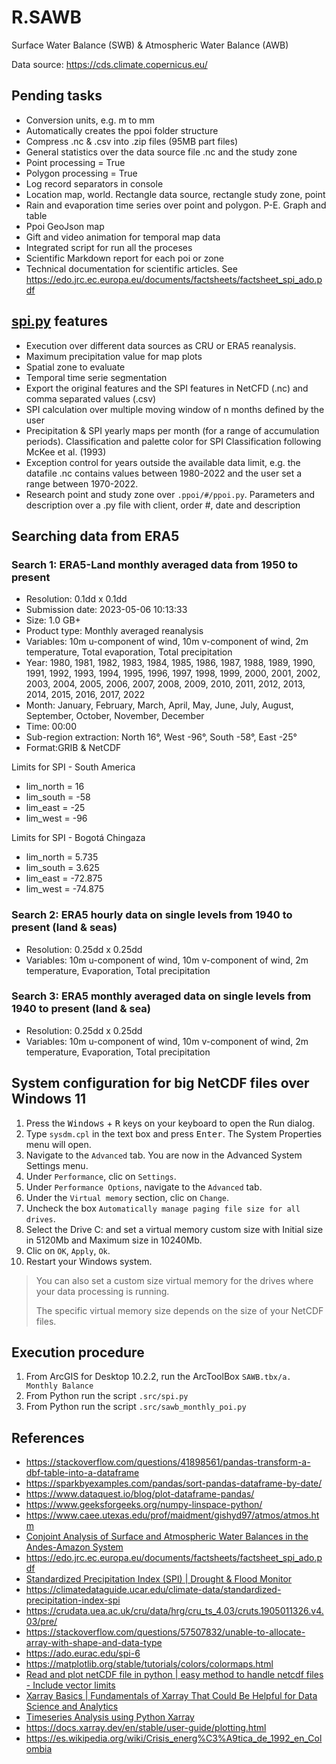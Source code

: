# R.SAWB
Surface Water Balance (SWB) &amp; Atmospheric Water Balance (AWB)  

Data source: https://cds.climate.copernicus.eu/


## Pending tasks


* Conversion units, e.g. m to mm
* Automatically creates the ppoi folder structure
* Compress .nc & .csv into .zip files (95MB part files)
* General statistics over the data source file .nc and the study zone
* Point processing = True
* Polygon processing = True
* Log record separators in console
* Location map, world. Rectangle data source, rectangle study zone, point
* Rain and evaporation time series over point and polygon. P-E. Graph and table
* Ppoi GeoJson map
* Gift and video animation for temporal map data
* Integrated script for run all the proceses
* Scientific Markdown report for each poi or zone
* Technical documentation for scientific articles. See https://edo.jrc.ec.europa.eu/documents/factsheets/factsheet_spi_ado.pdf


## [spi.py](.src/spi.py) features

* Execution over different data sources as CRU or ERA5 reanalysis.
* Maximum precipitation value for map plots
* Spatial zone to evaluate
* Temporal time serie segmentation
* Export the original features and the SPI features in NetCFD (.nc) and comma separated values (.csv)
* SPI calculation over multiple moving window of n months defined by the user
* Precipitation & SPI yearly maps per month (for a range of accumulation periods). Classification and palette color for SPI Classification following McKee et al. (1993) 
* Exception control for years outside the available data limit, e.g. the datafile .nc contains values between 1980-2022 and the user set a range between 1970-2022.
* Research point and study zone over `.ppoi/#/ppoi.py`. Parameters and description over a .py file with client, order #, date and description


## Searching data from ERA5

### Search 1: ERA5-Land monthly averaged data from 1950 to present
	
* Resolution: 0.1dd x 0.1dd
* Submission date: 2023-05-06 10:13:33
* Size: 1.0 GB+
* Product type: Monthly averaged reanalysis
* Variables: 10m u-component of wind, 10m v-component of wind, 2m temperature, Total evaporation, Total precipitation
* Year: 1980, 1981, 1982, 1983, 1984, 1985, 1986, 1987, 1988, 1989, 1990, 1991, 1992, 1993, 1994, 1995, 1996, 1997, 1998, 1999, 2000, 2001, 2002, 2003, 2004, 2005, 2006, 2007, 2008, 2009, 2010, 2011, 2012, 2013, 2014, 2015, 2016, 2017, 2022
* Month: January, February, March, April, May, June, July, August, September, October, November, December
* Time: 00:00
* Sub-region extraction: North 16°, West -96°, South -58°, East -25°
* Format:GRIB & NetCDF

Limits for SPI - South America

* lim_north = 16
* lim_south = -58
* lim_east = -25
* lim_west = -96

Limits for SPI - Bogotá Chingaza

* lim_north = 5.735
* lim_south = 3.625
* lim_east = -72.875
* lim_west = -74.875


### Search 2: ERA5 hourly data on single levels from 1940 to present (land & seas)

* Resolution: 0.25dd x 0.25dd
* Variables: 10m u-component of wind, 10m v-component of wind, 2m temperature, Evaporation, Total precipitation


### Search 3: ERA5 monthly averaged data on single levels from 1940 to present (land & sea)
	
* Resolution: 0.25dd x 0.25dd
* Variables: 10m u-component of wind, 10m v-component of wind, 2m temperature, Evaporation, Total precipitation


## System configuration for big NetCDF files over Windows 11

1. Press the <kbd>Windows</kbd> + <kbd>R</kbd> keys on your keyboard to open the Run dialog.
2. Type `sysdm.cpl` in the text box and press <kbd>Enter</kbd>. The System Properties menu will open.
3. Navigate to the `Advanced` tab. You are now in the Advanced System Settings menu.
4. Under `Performance`, clic on `Settings`.
5. Under `Performance Options`, navigate to the `Advanced` tab.
6. Under the `Virtual memory` section, clic on `Change`.
7. Uncheck the box `Automatically manage paging file size for all drives`.
8. Select the Drive C: and set a virtual memory custom size with Initial size in 5120Mb and Maximum size in 10240Mb. 
9. Clic on `OK`, `Apply`, `Ok`.
10. Restart your Windows system.

> You can also set a custom size virtual memory for the drives where your data processing is running.
> 
> The specific virtual memory size depends on the size of your NetCDF files.


## Execution procedure

1. From ArcGIS for Desktop 10.2.2, run the ArcToolBox `SAWB.tbx/a. Monthly Balance`
2. From Python run the script `.src/spi.py`
3. From Python run the script `.src/sawb_monthly_poi.py`


## References

* https://stackoverflow.com/questions/41898561/pandas-transform-a-dbf-table-into-a-dataframe
* https://sparkbyexamples.com/pandas/sort-pandas-dataframe-by-date/
* https://www.dataquest.io/blog/plot-dataframe-pandas/
* https://www.geeksforgeeks.org/numpy-linspace-python/
* https://www.caee.utexas.edu/prof/maidment/gishyd97/atmos/atmos.htm
* [Conjoint Analysis of Surface and Atmospheric Water Balances in the Andes-Amazon System](https://agupubs.onlinelibrary.wiley.com/doi/full/10.1029/2017WR021338)
* https://edo.jrc.ec.europa.eu/documents/factsheets/factsheet_spi_ado.pdf
* [Standardized Precipitation Index (SPI) | Drought & Flood Monitor](https://www.youtube.com/watch?v=zYT5VpQWJAQ)
* https://climatedataguide.ucar.edu/climate-data/standardized-precipitation-index-spi
* https://crudata.uea.ac.uk/cru/data/hrg/cru_ts_4.03/cruts.1905011326.v4.03/pre/
* https://stackoverflow.com/questions/57507832/unable-to-allocate-array-with-shape-and-data-type
* https://ado.eurac.edu/spi-6
* https://matplotlib.org/stable/tutorials/colors/colormaps.html
* [Read and plot netCDF file in python | easy method to handle netcdf files - Include vector limits](https://www.youtube.com/watch?v=eoIS68sSvGI)
* [Xarray Basics | Fundamentals of Xarray That Could Be Helpful for Data Science and Analytics](https://www.youtube.com/watch?v=1a2yqIltVT8)
* [Timeseries Analysis using Python Xarray](https://www.youtube.com/watch?v=Ndfo967JgSY)
* https://docs.xarray.dev/en/stable/user-guide/plotting.html
* https://es.wikipedia.org/wiki/Crisis_energ%C3%A9tica_de_1992_en_Colombia

